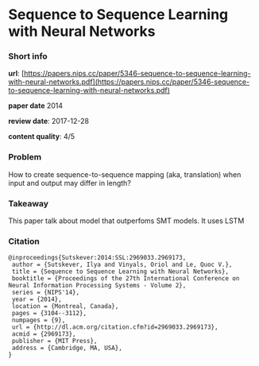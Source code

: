 # Sequence to Sequence Learning with Neural Networks

### Short info
**url**:
 [https://papers.nips.cc/paper/5346-sequence-to-sequence-learning-with-neural-networks.pdf](https://papers.nips.cc/paper/5346-sequence-to-sequence-learning-with-neural-networks.pdf)

**paper date** 2014

**review date**: 2017-12-28

**content quality**: 4/5

### Problem

How to create sequence-to-sequence mapping (aka, translation) when input and output may differ in length?

### Takeaway

This paper talk about model that outperfoms SMT models. It uses LSTM

### Citation

```
@inproceedings{Sutskever:2014:SSL:2969033.2969173,
 author = {Sutskever, Ilya and Vinyals, Oriol and Le, Quoc V.},
 title = {Sequence to Sequence Learning with Neural Networks},
 booktitle = {Proceedings of the 27th International Conference on Neural Information Processing Systems - Volume 2},
 series = {NIPS'14},
 year = {2014},
 location = {Montreal, Canada},
 pages = {3104--3112},
 numpages = {9},
 url = {http://dl.acm.org/citation.cfm?id=2969033.2969173},
 acmid = {2969173},
 publisher = {MIT Press},
 address = {Cambridge, MA, USA},
}
```
